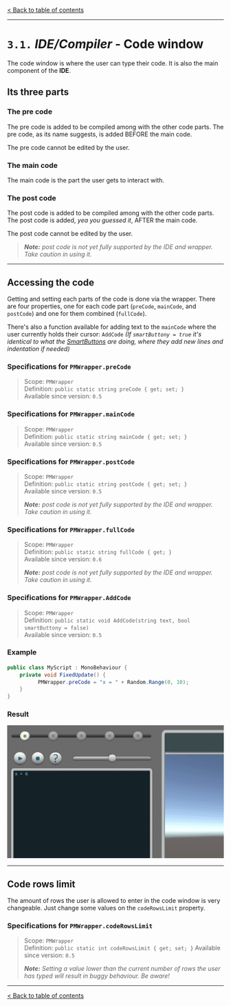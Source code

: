 [&lt; Back to table of contents](/README.md)

---

# `3.1.` _IDE/Compiler_ - **Code window**

The code window is where the user can type their code. It is also the main component of the **IDE**.

## Its three parts

### The pre code

The pre code is added to be compiled among with the other code parts. The pre code, as its name suggests, is added BEFORE the main code.

The pre code cannot be edited by the user.

### The main code

The main code is the part the user gets to interact with.

### The post code

The post code is added to be compiled among with the other code parts. The post code is added, *yea you guessed it*, AFTER the main code.

The post code cannot be edited by the user.

> _**Note:** post code is not yet fully supported by the IDE and wrapper. Take caution in using it._

---

## Accessing the code

Getting and setting each parts of the code is done via the wrapper. There are four properties, one for each code part (`preCode`, `mainCode`, and `postCode`) and one for them combined (`fullCode`).

There's also a function available for adding text to the `mainCode` where the user currently holds their cursor: `AddCode` _(If `smartButtony = true` it's identical to what the [SmartButtons](/content/3-smart-buttons.md) are doing, where they add new lines and indentation if needed)_

### Specifications for `PMWrapper.preCode`

> Scope: `PMWrapper`<br>
> Definition: `public static string preCode { get; set; }`<br>
> Available since version: `0.5`<br>

### Specifications for `PMWrapper.mainCode`

> Scope: `PMWrapper`<br>
> Definition: `public static string mainCode { get; set; }`<br>
> Available since version: `0.5`<br>

### Specifications for `PMWrapper.postCode`

> Scope: `PMWrapper`<br>
> Definition: `public static string postCode { get; set; }`<br>
> Available since version: `0.5`<br>
>
> _**Note:** post code is not yet fully supported by the IDE and wrapper. Take caution in using it._

### Specifications for `PMWrapper.fullCode`

> Scope: `PMWrapper`<br>
> Definition: `public static string fullCode { get; }`<br>
> Available since version: `0.6`<br>
>
> _**Note:** post code is not yet fully supported by the IDE and wrapper. Take caution in using it._

### Specifications for `PMWrapper.AddCode`

> Scope: `PMWrapper`<br>
> Definition: `public static void AddCode(string text, bool smartButtony = false)`<br>
> Available since version: `0.5`<br>

### Example

```CS
public class MyScript : MonoBehaviour {
  	private void FixedUpdate() {
  		  PMWrapper.preCode = "x = " + Random.Range(0, 10);
  	}
}
```

### Result

![Precode constantly changing](/images/precode-changing.gif)

---

## Code rows limit

The amount of rows the user is allowed to enter in the code window is very changeable. Just change some values on the `codeRowsLimit` property.


### Specifications for `PMWrapper.codeRowsLimit`

> Scope: `PMWrapper`<br>
> Definition: `public static int codeRowsLimit { get; set; }`
> Available since version: `0.5`
>
> _**Note:** Setting a value lower than the current number of rows the user has typed will result in buggy behaviour. Be aware!_

---

[&lt; Back to table of contents](/README.md)
